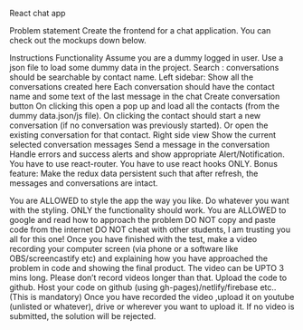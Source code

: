 React chat app

Problem statement
Create the frontend for a chat application. You can check out the mockups down below.

Instructions
Functionality
Assume you are a dummy logged in user.
Use a json file to load some dummy data in the project.
Search : conversations should be searchable by contact name.
Left sidebar:
Show all the conversations created here
Each conversation should have the contact name and some text of the last message in the chat
Create conversation button
On clicking this open a pop up and load all the contacts (from the dummy data.json/js file).
On clicking the contact should start a new conversation (if no conversation was previously started). Or open the existing conversation for that contact.
Right side view
Show the current selected conversation messages
Send a message in the conversation
Handle errors and success alerts and show appropriate Alert/Notification.
You have to use react-router.
You have to use react hooks ONLY.
Bonus feature: Make the redux data persistent such that after refresh, the messages and conversations are intact.

You are ALLOWED to style the app the way you like. Do whatever you want with the styling. ONLY the functionality should work.
You are ALLOWED to google and read how to approach the problem
DO NOT copy and paste code from the internet
DO NOT cheat with other students, I am trusting you all for this one!
Once you have finished with the test, make a video recording your computer screen (via phone or a software like OBS/screencastify etc) and explaining how you have approached the problem in code and showing the final product. The video can be UPTO 3 mins long. Please don’t record videos longer than that.
Upload the code to github.
Host your code on github (using gh-pages)/netlify/firebase etc.. (This is mandatory)
Once you have recorded the video ,upload it on youtube (unlisted or whatever), drive or wherever you want to upload it. If no video is submitted, the solution will be rejected.